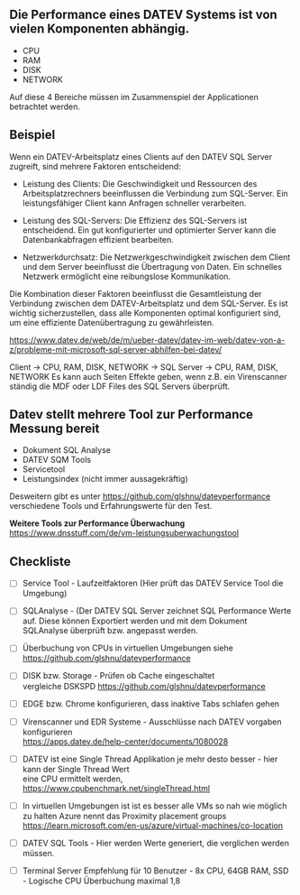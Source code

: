 ## Die Performance eines DATEV Systems ist von vielen Komponenten abhängig.

 - CPU
 - RAM
 - DISK
 - NETWORK

Auf diese 4 Bereiche müssen im Zusammenspiel der Applicationen betrachtet werden.

## Beispiel
Wenn ein DATEV-Arbeitsplatz eines Clients auf den DATEV SQL Server zugreift, sind mehrere Faktoren entscheidend:

- Leistung des Clients: Die Geschwindigkeit und Ressourcen des Arbeitsplatzrechners beeinflussen die Verbindung zum SQL-Server. Ein leistungsfähiger Client kann Anfragen schneller verarbeiten.

- Leistung des SQL-Servers: Die Effizienz des SQL-Servers ist entscheidend. Ein gut konfigurierter und optimierter Server kann die Datenbankabfragen effizient bearbeiten.

- Netzwerkdurchsatz: Die Netzwerkgeschwindigkeit zwischen dem Client und dem Server beeinflusst die Übertragung von Daten. Ein schnelles Netzwerk ermöglicht eine reibungslose Kommunikation.

Die Kombination dieser Faktoren beeinflusst die Gesamtleistung der Verbindung zwischen dem DATEV-Arbeitsplatz und dem SQL-Server. Es ist wichtig sicherzustellen, dass alle Komponenten optimal konfiguriert sind, um eine effiziente Datenübertragung zu gewährleisten.

https://www.datev.de/web/de/m/ueber-datev/datev-im-web/datev-von-a-z/probleme-mit-microsoft-sql-server-abhilfen-bei-datev/

Client -> CPU, RAM, DISK, NETWORK -> SQL Server -> CPU, RAM, DISK, NETWORK
Es kann auch Seiten Effekte geben, wenn z.B. ein Virenscanner ständig die MDF oder 
LDF Files des SQL Servers überprüft.

## Datev stellt mehrere Tool zur Performance Messung bereit

 - Dokument SQL Analyse
 - DATEV SQM Tools
 - Servicetool
 - Leistungsindex (nicht immer aussagekräftig)

Desweitern gibt es unter https://github.com/glshnu/datevperformance verschiedene 
Tools und Erfahrungswerte für den Test.

**Weitere Tools zur Performance Überwachung**
https://www.dnsstuff.com/de/vm-leistungsuberwachungstool

## Checkliste
  
 - [ ] Service Tool - Laufzeitfaktoren (Hier prüft das DATEV Service Tool die Umgebung)
   
 - [ ] SQLAnalyse - (Der DATEV SQL Server zeichnet SQL Performance Werte auf.
Diese können Exportiert werden und  mit dem Dokument SQLAnalyse überprüft bzw. angepasst werden.
   
 - [ ] Überbuchung von CPUs in virtuellen Umgebungen
siehe https://github.com/glshnu/datevperformance
   
 - [ ] DISK bzw. Storage - Prüfen ob Cache eingeschaltet  
vergleiche DSKSPD https://github.com/glshnu/datevperformance
  
 - [ ] EDGE bzw. Chrome konfigurieren, dass inaktive Tabs schlafen gehen
   
 - [ ] Virenscanner und EDR Systeme - Ausschlüsse nach DATEV vorgaben konfigurieren  
https://apps.datev.de/help-center/documents/1080028
  
 - [ ] DATEV ist eine Single Thread Applikation je mehr desto besser - hier kann der Single Thread Wert  
eine CPU ermittelt werden, https://www.cpubenchmark.net/singleThread.html
  
 - [ ] In virtuellen Umgebungen ist ist es besser alle VMs so nah wie möglich zu halten
 Azure nennt das Proximity placement groups
 https://learn.microsoft.com/en-us/azure/virtual-machines/co-location
   
 - [ ] DATEV SQL Tools - Hier werden Werte generiert, die verglichen werden müssen.

 - [ ] Terminal Server Empfehlung für 10 Benutzer - 8x CPU, 64GB RAM, SSD - Logische CPU Überbuchung maximal 1,8


